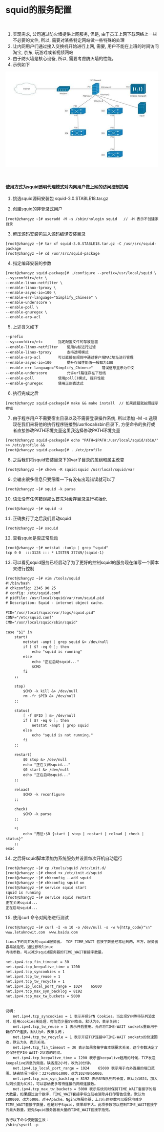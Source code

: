 # squid的服务配置

<br>


1) 实现需求, 公司通过防火墙提供上网服务, 但是, 由于员工上网下载网络上一些不必要的文件, 所以, 需要对某些特定网站做一些特殊的处理
2) 让内网用户们通过接入交换机开始进行上网, 需要, 用户不能在上班的时间访问淘宝, 京东, 玩游戏或者视频网站
3) 由于防火墙是核心设备, 所以, 需要考虑防火墙的性能。
4) 示例如下

![squid](pic/squid01.jpg)

<br>

#### 使用方式为squid透明代理模式对内网用户做上网的访问控制策略

1) 挑选squid源码安装包 squid-3.0.STABLE18.tar.gz

2) 创建squid的非登录式用户
```shell
[root@zhangyz ~]# useradd -M -s /sbin/nologin squid   // -M 表示不创建家目录
```

3) 解压源码安装包进入源码编译安装目录
```shell
[root@zhangyz ~]# tar xf squid-3.0.STABLE18.tar.gz -C /usr/src/squid-package
[root@zhangyz ~]# cd /usr/src/squid-package
```

4) 指定编译安装的参数
```shell
[root@zhangyz squid-package]# ./configure --prefix=/usr/local/squid \
--sysconfdir=/etc \
--enable-linux-netfilter \
--enable-linux-tproxy \
--enable-async-io=100 \
--enable-err-language="Simplify_Chinese" \
--enable-underscore \
--enable-poll \ 
--enable-gnuregex \
--enable-arp-acl
```

5) 上述含义如下
```shell
--prefix 
--sysconfdir=/etc		指定配置文件的存放位置 
--enable-linux-netfilter	使用内核进行过滤
--enable-linux-tproxy		支持透明模式
--enable-arp-acl		可以直接在规则中通过客户端MAC地址进行管理
--enable-async-io=100		提升存储性能值一般都为100
--enable-err-language="Simplify_Chinese"	错误信息显示为中文
--enable-underscore    		允许url路径存在下划线
--enable-poll 			使用poll()模式, 提升性能
--enable-gnuregex		使用正则表达式
```

6) 执行完成之后
```shell
[root@zhangyz squid-package]# make && make install	// 如果报错就按照提示排错
```

7) 由于程序用户不需要宿主目录以及不需要登录操作系统, 所以添加 -M -s 选项现在我们来将他的执行程序链接到/usr/local/sbin目录下, 方便命令的执行或者直接修改PATH环境变量这里我选择修改PATH环境变量
```shell
[root@zhangyz squid-package]# echo "PATH=$PATH:/usr/local/squid/sbin/" >> /etc/profile &&
[root@zhangyz squid-package]# . /etc/profile
```

8) 之后我们将squid安装目录下的var子目录的属组和属主改变
```shell
[root@zhangyz ~]# chown -R squid:squid /usr/local/squid/var
```

9) 会输出很多信息只要细看一下有没有出现错误就可以了
```shell
[root@zhangyz ~]# squid -k parse  
```

10) 语法没有任何错误那么首先对缓存目录进行初始化
```shell
[root@zhangyz ~]# squid -z
```

11) 正确执行了之后我们启动squid
```shell
[root@zhangyz ~]# ssquid
```

12) 查看squid是否正常启动
```shell
[root@zhangyz ~]# netstat -tunlp | grep "squid"
tcp 0 0  :::3128 ::: * LISTEN 37749/(squid-1)
```

13) 可以看见squid服务已经启动了为了更好的控制squid的服务现在编写一个脚本来进行控制
```shell
[root@zhangyz ~]# vim /tools/squid
#!/bin/bash
# chkconfig: 2345 90 25
# config: /etc/squid.conf
# pidfile: /usr/local/squid/var/run/squid.pid
# Description: Squid - internet object cache.

PID="/usr/local/squid/var/logs/squid.pid"
CONF="/etc/squid.conf"
CMD="/usr/local/squid/sbin/squid"

case "$1" in
    start)
        netstat -anpt | grep squid &> /dev/null
        if [ $? -eq 0 ]; then
            echo "squid is running"
        else
            echo "正在启动squid..."
            $CMD
        fi
    ;;
    
    stop)
        $CMD -k kill &> /dev/null
        rm -fr $PID &> /dev/null
    ;;
    
    status)
        [ -f $PID ] &> /dev/null
        if [ $? -eq 0 ]; then
            netstat -anpt | grep squid
        else
            echo "squid is not running."
        fi
    ;;
    
    restart)
        $0 stop &> /dev/null
        echo "正在关闭squid..."
        $0 start &> /dev/null
        echo "正在启动squid..."
    ;;
    
    reload)
        $CMD -k reconfigure
    ;;
    
    check)
        $CMD -k parse
    ;;

    *)
        echo "用法:$0 {start | stop | restart | reload | check | status}"
    ;;
esac
```

14) 之后将squid脚本添加为系统服务并设置每次开机自动运行
```shell
[root@zhangyz ~]# cp /tools/squid /etc/init.d/
[root@zhangyz ~]# chmod +x /etc/init.d/squid 
[root@zhangyz ~]# chkconfig --add squid
[root@zhangyz ~]# chkconfig squid on
[root@zhangyz ~]# service squid start
squid is running
[root@zhangyz ~]# service squid restart
正在关闭squid...
正在启动squid...
```

15) 使用curl 命令对网络进行测试
```shell
[root@zhangyz ~]# curl -I -m 10 -o /dev/null -s -w %{http_code}"\n"  www.letuknowit.com  www.baidu.com
```



	linux下的高并发的squid服务器， TCP TIME_WAIT 套接字数量经常达到两，三万，服务器容易被拖死。通过修改linux
	内核参数，可以减少squid服务器的TIME_WAIT套接字数量。

	net.ipv4.tcp_fin_timeout = 30
	net.ipv4.tcp_keepalive_time = 1200
	net.ipv4.tcp_syncookies = 1
	net.ipv4.tcp_tw_reuse = 1
	net.ipv4.tcp_tw_recycle = 1
	net.ipv4.ip_local_port_range = 1024    65000
	net.ipv4.tcp_max_syn_backlog = 8192
	net.ipv4.tcp_max_tw_buckets = 5000


	说明：
	　　net.ipv4.tcp_syncookies = 1 表示开启SYN Cookies。当出现SYN等待队列溢出时，启用cookies来处理，可防范少量SYN攻击，默认为0，表示关闭；
	　　net.ipv4.tcp_tw_reuse = 1 表示开启重用。允许将TIME-WAIT sockets重新用于新的TCP连接，默认为0，表示关闭；
	　　net.ipv4.tcp_tw_recycle = 1 表示开启TCP连接中TIME-WAIT sockets的快速回收，默认为0，表示关闭。
	　　net.ipv4.tcp_fin_timeout = 30 表示如果套接字由本端要求关闭，这个参数决定了它保持在FIN-WAIT-2状态的时间。
	　　net.ipv4.tcp_keepalive_time = 1200 表示当keepalive起用的时候，TCP发送keepalive消息的频度。缺省是2小时，改为20分钟。
	　　net.ipv4.ip_local_port_range = 1024    65000 表示用于向外连接的端口范围。缺省情况下很小：32768到61000，改为1024到65000。
	　　net.ipv4.tcp_max_syn_backlog = 8192 表示SYN队列的长度，默认为1024，加大队列长度为8192，可以容纳更多等待连接的网络连接数。 
	　　net.ipv4.tcp_max_tw_buckets = 5000 表示系统同时保持TIME_WAIT套接字的最大数量，如果超过这个数字，TIME_WAIT套接字将立刻被清除并打印警告信息。默认为180000，改为5000。对于Apache、Nginx等服务器，上几行的参数可以很好地减少TIME_WAIT套接字数量，但是对于Squid，效果却不大。此项参数可以控制TIME_WAIT套接字的最大数量，避免Squid服务器被大量的TIME_WAIT套接字拖死。

	执行以下命令使配置生效：
	/sbin/sysctl -p






